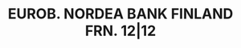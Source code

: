 ---
layout: asset
title: EUROB. NORDEA BANK FINLAND FRN. 12|12                       
isin: XS0472575066
---
